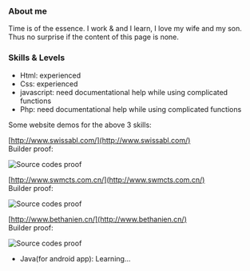 ### About me
Time is of the essence.
I work & and I learn,
I love my wife and my son.
Thus no surprise if the content of this page is none.

### Skills & Levels

* Html: experienced
* Css: experienced
* javascript: need documentational help while using complicated functions
* Php: need documentational help while using complicated functions

Some website demos for the above 3 skills:  

[http://www.swissabl.com/](http://www.swissabl.com/)  
Builder proof:  

![Source codes proof](Xavi-New.github.io/builder_proof.jpg)  
  
  
[http://www.swmcts.com.cn/](http://www.swmcts.com.cn/)  
Builder proof:  

![Source codes proof](Xavi-New.github.io/builder_proof02.jpg)  
  
  
[http://www.bethanien.cn/](http://www.bethanien.cn/)  
Builder proof:  

![Source codes proof](Xavi-New.github.io/builder_proof03.jpg)  



* Java(for android app): Learning...

